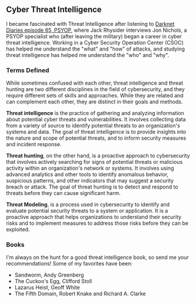 ## Cyber Threat Intelligence

I became fascinated with Threat Intelligence after listening to <a href="https://darknetdiaries.com/episode/65/" target="_blank">Darknet Diaries episode 65, PSYOP</a>, where Jack Rhysider interviews Jon Nichols, a PSYOP specialist who (after leaving the military) began a career in cyber threat intelligence. Working in a Cyber Security Operation Center (CSOC) has helped me understand the "what" and "how" of attacks, and studying threat intelligence has helped me understand the "who" and "why".

### Terms Defined

<p>While sometimes confused with each other, threat intelligence and threat hunting are two different disciplines in the field of cybersecurity, and they require different sets of skills and approaches. While they are related and can complement each other, they are distinct in their goals and methods.</p>
<p><strong>Threat intelligence</strong> is the practice of gathering and analyzing information about potential cyber threats and vulnerabilities. It involves collecting data from a variety of source to identify potential threats to an organization's systems and data. The goal of threat intelligence is to provide insights into the nature and scope of potential threats, and to inform security measures and incident response.</p>
<p><strong>Threat hunting</strong>, on the other hand, is a proactive approach to cybersecurity that involves actively searching for signs of potential threats or malicious activity within an organization's network or systems. It involves using advanced analytics and other tools to identify anomalous behavior, suspicious patterns, and other indicators that may suggest a security breach or attack. The goal of threat hunting is to detect and respond to threats before they can cause significant harm.</p>
<p><strong>Threat Modeling</strong>, is a process used in cybersecurity to identify and evaluate potential security threats to a system or application. It is a proactive approach that helps organizations to understand their security risks and to implement measures to address those risks before they can be exploited.</p>

### Books
I'm always on the hunt for a good threat intelligence book, so send me your recommendations! Some of my favorites have been:

<ul>
    <li>Sandworm, Andy Greenberg</li>
    <li>The Cuckoo's Egg, Clifford Stoll</li>
    <li>Lazarus Heist, Geoff White</li>
    <li>The Fifth Domain, Robert Knake and Richard A. Clarke</li>
</ul> 